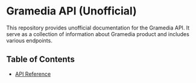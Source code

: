 
# Gramedia API (Unofficial)

This repository provides unofficial documentation for the Gramedia API. It serve as a collection of information about Gramedia product and includes various endpoints.

## Table of Contents
- [API Reference](https://github.com/akhdrzki/Gramedia-Unofficial-API/blob/main/PublicAPI.md#api-reference)
